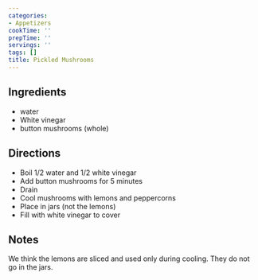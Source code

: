 ```yaml
---
categories:
- Appetizers
cookTime: ''
prepTime: ''
servings: ''
tags: []
title: Pickled Mushrooms
---
```


## Ingredients 

* water
* White vinegar
* button mushrooms (whole)

## Directions 

* Boil 1/2 water and 1/2 white vinegar
* Add button mushrooms for 5 minutes
* Drain
* Cool mushrooms with lemons and peppercorns
* Place in jars (not the lemons)
* Fill with white vinegar to cover

## Notes 

We think the lemons are sliced and used only during cooling. They do not go in the jars.